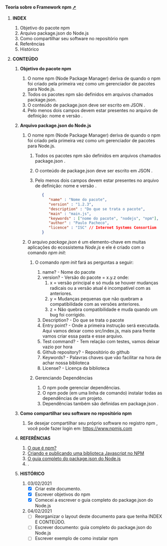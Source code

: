 #### **Teoria sobre o Framework npm** <a href="teoria_npm_js.html" target="_blank" title="Pressione aqui para expandir este documento em nova aba.">  ➚ </a>

1. **INDEX**
   1. Objetivo do pacote npm
   2. Arquivo package.json do Node.js
   3. Como compartilhar seu software no repositório npm
   4. Referências
   5. Histórico

2. **CONTEÚDO**

   1. **Objetivo do pacote npm**
      1. O nome npm (Node Package Manager) deriva de quando o npm foi criado pela primeira vez como um gerenciador de pacotes para Node.js.
      2. Todos os pacotes npm são definidos em arquivos chamados package.json.
      3. O conteúdo de package.json deve ser escrito em JSON .
      4. Pelo menos dois campos devem estar presentes no arquivo de definição: nome e versão .

   2. **Arquivo package.json do Node.js**
      1. O nome npm (Node Package Manager) deriva de quando o npm foi criado pela primeira vez como um gerenciador de pacotes para Node.js.
         1. Todos os pacotes npm são definidos em arquivos chamados package.json .
         2. O conteúdo de package.json deve ser escrito em JSON .
         3. Pelo menos dois campos devem estar presentes no arquivo de definição: nome e versão .

            ```json
               {
                  "name" : "Nome do pacote",
                  "version" : "1.2.3",
                  "description" : "Do que se trata o pacote",
                  "main" : "main.js",
                  "keywords" : ["nome do pacote", "nodejs", "npm"],
                  "author" : "Paulo Pacheco",
                  "licence" : "ISC" // Internet Systems Consortium
               }
            ```

      2. O arquivo _package.json_ é um elemento-chave em muitas aplicações do ecossistema _Node.js_ e ele é criado com o comando _npm init_:
           1. O comando _npm init_ fará as perguntas a seguir:
              1. name? - Nome do pacote
              2. version? - Versão do pacote = x.y.z onde:
                 1. x = versão principal e só muda se houver mudanças radicais ou a versão atual é incompatível com as anteriores.
                 2. y = Mudanças pequenas que não quebram a compatibilidade com as versões anteriores.
                 3. z = Não quebra compatibilidade e muda quando um bug foi corrigido.
              3. Description? - Do que se trata o pacote
              4. Entry point? - Onde a primeira instrução será executada. Aqui vamos deixar como src/index.js, mais para frente vamos criar essa pasta e esse arquivo.
              5. Test command? - Tem relação com testes, vamos deixar vazio por hora
              6. Github repository? - Repositório do github
              7. Keywords? - Palavras chaves que vão facilitar na hora de achar nossa biblioteca
              8. License? - Licença da biblioteca

           2. Gerenciando Dependências
              1. O npm pode gerenciar dependências.
              2. O npm pode (em uma linha de comando) instalar todas as dependências de um projeto.
              3. Dependências também são definidas em package.json .

   3. **Como compartilhar seu software no repositório npm**
      1. Se desejar compartilhar seu próprio software no registro npm , você pode fazer login em: <https://www.npmjs.com>

   4. **REFERÊNCIAS**

      1. [O que é npm?](https://www.w3schools.com/whatis/whatis_npm.asp)
      2. [Criando e publicando uma biblioteca Javascript no NPM](https://www.alura.com.br/artigos/criando-e-publicando-uma-biblioteca-javascript-no-npm?gclid=CjwKCAiAsOmABhAwEiwAEBR0ZnMRHSUHOtuv2onQvSaVFvRxeiH2NjgbecqxgdbREcNmJEsyzjs0kRoCQWMQAvD_BwE)
      3. [O guia completo do package.json do Node.js](https://www.luiztools.com.br/post/o-guia-completo-do-package-json-do-node-js/)
      4. .

   5. **HISTÓRICO**

      1. 03/02/2021
         - [X] Criar este documento.
         - [x] Escrever objetivos do npm
         - [x] Comecei a escrever o guia completo do package.json do Node.js

      2. 04/02/2021 <!--TODO: em: 04/02/2021-->
         - [ ] Reorganizar o layout deste documento para que tenha INDEX E CONTEÚDO.
         - [ ] Escrever documento: guia completo do package.json do Node.js
         - [ ] Escrever exemplo de como instalar npm
